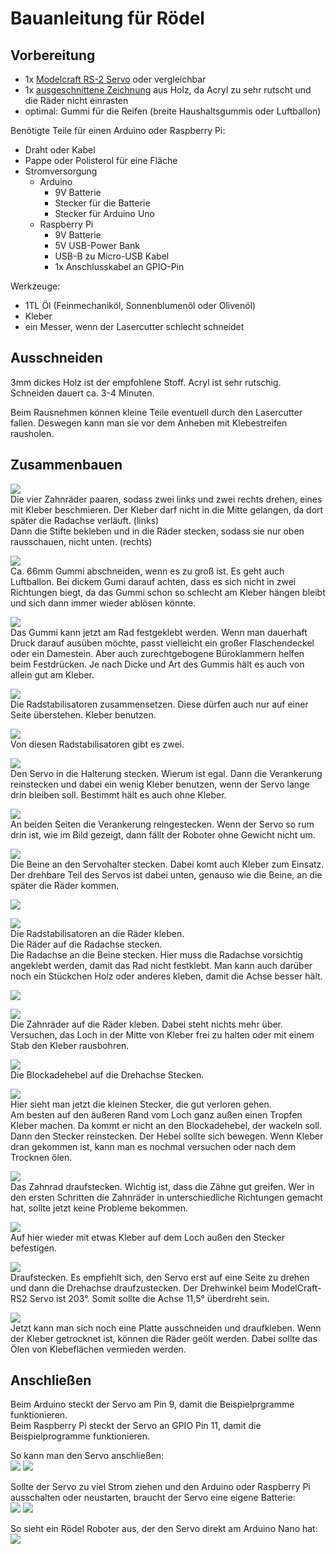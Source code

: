 Bauanleitung für Rödel
======================

Vorbereitung
------------

- 1x [Modelcraft RS-2 Servo](../../equipment/motoren/Modelcraft_RS-2.md) oder vergleichbar
- 1x [ausgeschnittene Zeichnung](../roedel.svg) aus Holz, da Acryl zu sehr rutscht und die Räder nicht einrasten
- optimal: Gummi für die Reifen (breite Haushaltsgummis oder Luftballon)

Benötigte Teile für einen Arduino oder Raspberry Pi:

- Draht oder Kabel
- Pappe oder Polisterol für eine Fläche
- Stromversorgung
 	- Arduino
		- 9V Batterie
		- Stecker für die Batterie
		- Stecker für Arduino Uno
	- Raspberry Pi
		- 9V Batterie
		- 5V USB-Power Bank
		- USB-B zu Micro-USB Kabel
		- 1x Anschlusskabel an GPIO-Pin

Werkzeuge:

- 1TL Öl (Feinmechaniköl, Sonnenblumenöl oder Olivenöl)
- Kleber
- ein Messer, wenn der Lasercutter schlecht schneidet

Ausschneiden
------------

3mm dickes Holz ist der empfohlene Stoff. Acryl ist sehr rutschig. Schneiden dauert ca. 3-4 Minuten.

Beim Rausnehmen können kleine Teile eventuell durch den Lasercutter fallen. Deswegen kann man sie vor dem Anheben mit Klebestreifen rausholen.

Zusammenbauen
-------------

![](bilder/01.jpg)  
Die vier Zahnräder paaren, sodass zwei links und zwei rechts drehen, eines mit Kleber beschmieren. Der Kleber darf nicht in die Mitte gelangen, da dort später die Radachse verläuft. (links)  
Dann die Stifte bekleben und in die Räder stecken, sodass sie nur oben rausschauen, nicht unten. (rechts)




![](bilder/02.jpg)  
Ca. 66mm Gummi abschneiden, wenn es zu groß ist. Es geht auch Luftballon. Bei dickem Gumi darauf achten, dass es sich nicht in zwei Richtungen biegt, da das Gummi schon so schlecht am Kleber hängen bleibt und sich dann immer wieder ablösen könnte.



![](bilder/04.jpg)  
Das Gummi kann jetzt am Rad festgeklebt werden. Wenn man dauerhaft Druck darauf ausüben möchte, passt vielleicht ein großer Flaschendeckel oder ein Damestein. Aber auch zurechtgebogene Büroklammern helfen beim Festdrücken. Je nach Dicke und Art des Gummis hält es auch von allein gut am Kleber.



![](bilder/06.jpg)  
Die Radstabilisatoren zusammensetzen. Diese dürfen auch nur auf einer Seite überstehen. Kleber benutzen.



![](bilder/07.jpg)  
Von diesen Radstabilisatoren gibt es zwei.



![](bilder/10.jpg)  
Den Servo in die Halterung stecken. Wierum ist egal. Dann die Verankerung reinstecken und dabei ein wenig Kleber benutzen, wenn der Servo lange drin bleiben soll. Bestimmt hält es auch ohne Kleber.



![](bilder/09.jpg)  
An beiden Seiten die Verankerung reingestecken. Wenn der Servo so rum drin ist, wie im Bild gezeigt, dann fällt der Roboter ohne Gewicht nicht um.




![](bilder/11.jpg)  
Die Beine an den Servohalter stecken. Dabei komt auch Kleber zum Einsatz. Der drehbare Teil des Servos ist dabei unten, genauso wie die Beine, an die später die Räder kommen.




![](bilder/12.jpg)  





![](bilder/13.jpg)  
Die Radstabilisatoren an die Räder kleben.  
Die Räder auf die Radachse stecken.   
Die Radachse an die Beine stecken. Hier muss die Radachse vorsichtig angeklebt werden, damit das Rad nicht festklebt. Man kann auch darüber noch ein Stückchen Holz oder anderes kleben, damit die Achse besser hält.



![](bilder/14.jpg)  



![](bilder/15.jpg)  
Die Zahnräder auf die Räder kleben. Dabei steht nichts mehr über. Versuchen, das Loch in der Mitte von Kleber frei zu halten oder mit einem Stab den Kleber rausbohren.




![](bilder/16.jpg)  
Die Blockadehebel auf die Drehachse Stecken. 



![](bilder/17.jpg)  
Hier sieht man jetzt die kleinen Stecker, die gut verloren gehen.  
Am besten auf den äußeren Rand vom Loch ganz außen einen Tropfen Kleber machen. Da kommt er nicht an den Blockadehebel, der wackeln soll. Dann den Stecker reinstecken. Der Hebel sollte sich bewegen. Wenn Kleber dran gekommen ist, kann man es nochmal versuchen oder nach dem Trocknen ölen.



![](bilder/19.jpg)  
Das Zahnrad draufstecken. Wichtig ist, dass die Zähne gut greifen. Wer in den ersten Schritten die Zahnräder in unterschiedliche Richtungen gemacht hat, sollte jetzt keine Probleme bekommen.



![](bilder/18.jpg)  
Auf hier wieder mit etwas Kleber auf dem Loch außen den Stecker befestigen.



![](bilder/21.jpg)  
Draufstecken. Es empfiehlt sich, den Servo erst auf eine Seite zu drehen und dann die Drehachse draufzustecken. Der Drehwinkel beim ModelCraft-RS2 Servo ist 203°. Somit sollte die Achse 11,5° überdreht sein. 





![](bilder/22.jpg)  
Jetzt kann man sich noch eine Platte ausschneiden und draufkleben. Wenn der Kleber getrocknet ist, können die Räder geölt werden. Dabei sollte das Ölen von Klebeflächen vermieden werden.




Anschließen
-----------

Beim Arduino steckt der Servo am Pin 9, damit die Beispielprgramme funktionieren.  
Beim Raspberry Pi steckt der Servo an GPIO Pin 11, damit die Beispielprogramme funktionieren.

So kann man den Servo anschließen:  
[![](bilder/Arduino_eine_Batterie_Steckplatine.png)](fritzing)
[![](bilder/RaspberryPi_eine_Batterie_Steckplatine.png)](fritzing)

Sollte der Servo zu viel Strom ziehen und den Arduino oder Raspberry Pi ausschalten oder neustarten, braucht der Servo eine eigene Batterie:  
[![](bilder/Arduino_zwei_Batterien_Steckplatine.png)](fritzing)
[![](bilder/RaspberryPi_zwei_Batterien_Steckplatine.png)](fritzing)

So sieht ein Rödel Roboter aus, der den Servo direkt am Arduino Nano hat:  
![](bilder/ArduinoFertig.jpg)







